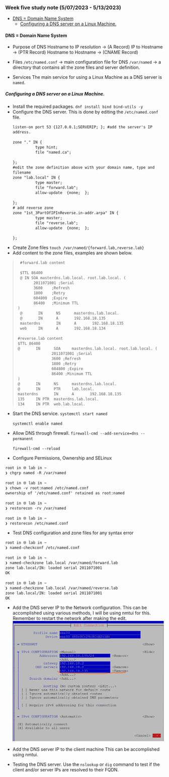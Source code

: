 ### Week five study note (5/07/2023 - 5/13/2023)<!-- omit from toc -->
- [DNS = Domain Name System](#dns--domain-name-system)
  - [Configuring a DNS server on a Linux Machine.](#configuring-a-dns-server-on-a-linux-machine)

#### DNS = Domain Name System
* Purpose of DNS
Hostname to IP resolution &rarr; (A Record)
IP to Hostname &rarr; (PTR Record)
Hostname to Hostname &rarr; (CNAME Record)

* Files
    `/etc/named.conf` &rarr; main configuration file for DNS
    `/var/named` &rarr; a directory that contains all the zone files and server definition.
* Services
  The main service for using a Linux Machine as a DNS server is `named`.

##### Configuring a DNS server on a Linux Machine.

* Install the required packages.
    `dnf install bind bind-utils -y`
* Configure the DNS server.
  This is done by editing the `/etc/named.conf` file.
  ```console
  listen-on port 53 {127.0.0.1;SERVERIP; }; #add the server's IP address.

  zone "." IN {
            type hint;
            file "named.ca";

  };
  #edit the zone definition above with your domain name, type and filename
  zone "lab.local" IN {
            type master;
            file "forward.lab";
            allow-update  {none;  };

  };
  # add reverse zone
  zone "1st_3PartOfIPInReverse.in-addr.arpa" IN {
            type master;
            file "reverse.lab";
            allow-update  {none;  };

  };

  ```
* Create Zone files
  `touch /var/named/{forward.lab,reverse.lab}`
* Add content to the zone files, examples are shown below.
>```console
>  #forward.lab content
>
>  $TTL 86400
>  @ IN SOA masterdns.lab.local. root.lab.local. (
>        2011071001 ;Serial
>        3600    ;Refresh
>        1800    ;Retry
>        604800  ;Expire
>        86400   ;Minimum TTL
>) 
>  @       IN      NS      masterdns.lab.local.
>  @       IN      A       192.168.18.135
>  masterdns       IN      A       192.168.18.135
>  web     IN      A       192.168.18.134
>
> #reverse.lab content
>$TTL 86400
>@       IN      SOA     masterdns.lab.local. root.lab.local. (
>                2011071001 ;Serial
>                3600 ;Refresh
>                1800 ;Retry
>                604800 ;Expire
>                86400 ;Minimum TTL
>)
>@       IN      NS      masterdns.lab.local.
>@       IN      PTR     lab.local.
>masterdns       IN      A       192.168.18.135
>135     IN PTR  masterdns.lab.local.
>134     IN PTR  web.lab.local.
>
>```
* Start the DNS service.
  `systemctl start named`

  `systemctl enable named`

* Allow DNS through firewall.
  `firewall-cmd --add-service=dns --permanent`

  `firewall-cmd --reload`
* Configure Permissions, Ownership and SELinux
```console
root in 🌐 lab in ~
❯ chgrp named -R /var/named

root in 🌐 lab in ~
❯ chown -v root:named /etc/named.conf
ownership of '/etc/named.conf' retained as root:named

root in 🌐 lab in ~
❯ restorecon -rv /var/named

root in 🌐 lab in ~
❯ restorecon /etc/named.conf
```
* Test DNS configuration and zone files for any syntax error
```console
root in 🌐 lab in ~
❯ named-checkconf /etc/named.conf

root in 🌐 lab in ~
❯ named-checkzone lab.local /var/named/forward.lab
zone lab.local/IN: loaded serial 2011071001
OK

root in 🌐 lab in ~
❯ named-checkzone lab.local /var/named/reverse.lab
zone lab.local/IN: loaded serial 2011071001
OK

```
* Add the DNS server IP to the Network configuration.
This can be accomplished using various methods, I will be using nmtui for this.
Remember to restart the network after making the edit.
![adding dns](../images/dns.jpg)

* Add the DNS server IP to the client machine
This can be accomplished using nmtui.

* Testing the DNS server.
  Use the `nslookup` or `dig` command to test if the client and/or server IPs are resolved to their FQDN.

